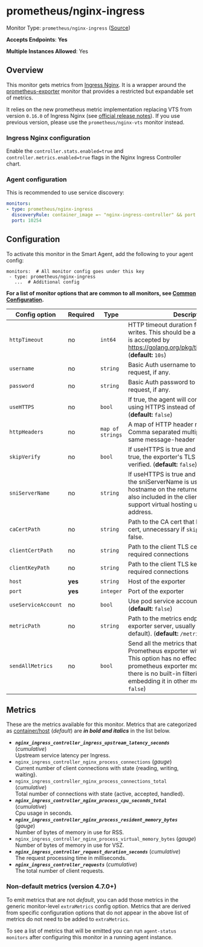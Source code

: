 <!--- GENERATED BY gomplate from scripts/docs/templates/monitor-page.md.tmpl --->

# prometheus/nginx-ingress

Monitor Type: `prometheus/nginx-ingress` ([Source](https://github.com/signalfx/signalfx-agent/tree/main/pkg/monitors/prometheus/nginxingress))

**Accepts Endpoints**: **Yes**

**Multiple Instances Allowed**: Yes

## Overview

This monitor gets metrics from [Ingress 
Nginx](https://github.com/kubernetes/ingress-nginx).
It is a wrapper around the [prometheus-exporter](./prometheus-exporter.md) 
monitor that provides a restricted but expandable set of metrics.

It relies on the new prometheus metric implementation replacing VTS 
from version `0.16.0` of Ingress Nginx (see [official release 
notes](https://github.com/kubernetes/ingress-nginx/releases/tag/nginx-0.16.0)).
If you use previous version, please use the `prometheus/nginx-vts` 
monitor instead.

<!--- SETUP --->
### Ingress Nginx configuration

Enable the `controller.stats.enabled=true` and `controller.metrics.enabled=true` 
flags in the Nginx Ingress Controller chart.

### Agent configuration

This is recommended to use service discovery:
```yaml
monitors:
- type: prometheus/nginx-ingress
  discoveryRule: container_image =~ "nginx-ingress-controller" && port == 10254
  port: 10254
```


## Configuration

To activate this monitor in the Smart Agent, add the following to your
agent config:

```
monitors:  # All monitor config goes under this key
 - type: prometheus/nginx-ingress
   ...  # Additional config
```

**For a list of monitor options that are common to all monitors, see [Common
Configuration](../monitor-config.md#common-configuration).**


| Config option | Required | Type | Description |
| --- | --- | --- | --- |
| `httpTimeout` | no | `int64` | HTTP timeout duration for both read and writes. This should be a duration string that is accepted by https://golang.org/pkg/time/#ParseDuration (**default:** `10s`) |
| `username` | no | `string` | Basic Auth username to use on each request, if any. |
| `password` | no | `string` | Basic Auth password to use on each request, if any. |
| `useHTTPS` | no | `bool` | If true, the agent will connect to the server using HTTPS instead of plain HTTP. (**default:** `false`) |
| `httpHeaders` | no | `map of strings` | A map of HTTP header names to values. Comma separated multiple values for the same message-header is supported. |
| `skipVerify` | no | `bool` | If useHTTPS is true and this option is also true, the exporter's TLS cert will not be verified. (**default:** `false`) |
| `sniServerName` | no | `string` | If useHTTPS is true and skipVerify is true, the sniServerName is used to verify the hostname on the returned certificates. It is also included in the client's handshake to support virtual hosting unless it is an IP address. |
| `caCertPath` | no | `string` | Path to the CA cert that has signed the TLS cert, unnecessary if `skipVerify` is set to false. |
| `clientCertPath` | no | `string` | Path to the client TLS cert to use for TLS required connections |
| `clientKeyPath` | no | `string` | Path to the client TLS key to use for TLS required connections |
| `host` | **yes** | `string` | Host of the exporter |
| `port` | **yes** | `integer` | Port of the exporter |
| `useServiceAccount` | no | `bool` | Use pod service account to authenticate. (**default:** `false`) |
| `metricPath` | no | `string` | Path to the metrics endpoint on the exporter server, usually `/metrics` (the default). (**default:** `/metrics`) |
| `sendAllMetrics` | no | `bool` | Send all the metrics that come out of the Prometheus exporter without any filtering.  This option has no effect when using the prometheus exporter monitor directly since there is no built-in filtering, only when embedding it in other monitors. (**default:** `false`) |


## Metrics

These are the metrics available for this monitor.
Metrics that are categorized as
[container/host](https://docs.signalfx.com/en/latest/admin-guide/usage.html#about-custom-bundled-and-high-resolution-metrics)
(*default*) are ***in bold and italics*** in the list below.


 - ***`nginx_ingress_controller_ingress_upstream_latency_seconds`*** (*cumulative*)<br>    Upstream service latency per Ingress.
 - `nginx_ingress_controller_nginx_process_connections` (*gauge*)<br>    Current number of client connections with state {reading, writing, waiting}.
 - `nginx_ingress_controller_nginx_process_connections_total` (*cumulative*)<br>    Total number of connections with state {active, accepted, handled}.
 - ***`nginx_ingress_controller_nginx_process_cpu_seconds_total`*** (*cumulative*)<br>    Cpu usage in seconds.
 - ***`nginx_ingress_controller_nginx_process_resident_memory_bytes`*** (*gauge*)<br>    Number of bytes of memory in use for RSS.
 - `nginx_ingress_controller_nginx_process_virtual_memory_bytes` (*gauge*)<br>    Number of bytes of memory in use for VSZ.
 - ***`nginx_ingress_controller_request_duration_seconds`*** (*cumulative*)<br>    The request processing time in milliseconds.
 - ***`nginx_ingress_controller_requests`*** (*cumulative*)<br>    The total number of client requests.

### Non-default metrics (version 4.7.0+)

To emit metrics that are not _default_, you can add those metrics in the
generic monitor-level `extraMetrics` config option.  Metrics that are derived
from specific configuration options that do not appear in the above list of
metrics do not need to be added to `extraMetrics`.

To see a list of metrics that will be emitted you can run `agent-status
monitors` after configuring this monitor in a running agent instance.



